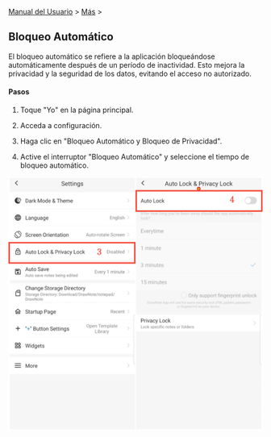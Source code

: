 [Manual del Usuario](/dragonnest/drawnote/manual/es) > [Más](/dragonnest/drawnote/manual/es/more) >

Bloqueo Automático
---
El bloqueo automático se refiere a la aplicación bloqueándose automáticamente después de un período de inactividad. Esto mejora la privacidad y la seguridad de los datos, evitando el acceso no autorizado.

#### Pasos

1. Toque "Yo" en la página principal.

2. Acceda a configuración.

3. Haga clic en "Bloqueo Automático y Bloqueo de Privacidad".

4. Active el interruptor "Bloqueo Automático" y seleccione el tiempo de bloqueo automático.

![Bloqueo Automático 1](imgs/automatic_locking2.png)
